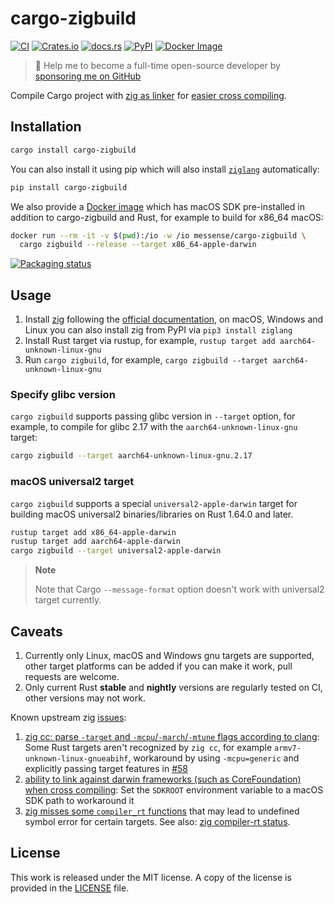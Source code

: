 # cargo-zigbuild

[![CI](https://github.com/rust-cross/cargo-zigbuild/workflows/CI/badge.svg)](https://github.com/rust-cross/cargo-zigbuild/actions?query=workflow%3ACI)
[![Crates.io](https://img.shields.io/crates/v/cargo-zigbuild.svg)](https://crates.io/crates/cargo-zigbuild)
[![docs.rs](https://docs.rs/cargo-zigbuild/badge.svg)](https://docs.rs/cargo-zigbuild/)
[![PyPI](https://img.shields.io/pypi/v/cargo-zigbuild.svg)](https://pypi.org/project/cargo-zigbuild)
[![Docker Image](https://img.shields.io/docker/pulls/messense/cargo-zigbuild.svg?maxAge=2592000)](https://hub.docker.com/r/messense/cargo-zigbuild/)

> 🚀 Help me to become a full-time open-source developer by [sponsoring me on GitHub](https://github.com/sponsors/messense)

Compile Cargo project with [zig as linker](https://andrewkelley.me/post/zig-cc-powerful-drop-in-replacement-gcc-clang.html) for [easier cross compiling](https://actually.fyi/posts/zig-makes-rust-cross-compilation-just-work/).

## Installation

```bash
cargo install cargo-zigbuild
```

You can also install it using pip which will also install [`ziglang`](https://pypi.org/project/ziglang/) automatically:

```bash
pip install cargo-zigbuild
```

We also provide a [Docker image](https://hub.docker.com/r/messense/cargo-zigbuild) which has macOS SDK pre-installed in addition to cargo-zigbuild and Rust,
for example to build for x86_64 macOS:

```bash
docker run --rm -it -v $(pwd):/io -w /io messense/cargo-zigbuild \
  cargo zigbuild --release --target x86_64-apple-darwin
```

[![Packaging status](https://repology.org/badge/vertical-allrepos/cargo-zigbuild.svg?columns=4)](https://repology.org/project/cargo-zigbuild/versions)

## Usage

1. Install [zig](https://ziglang.org/) following the [official documentation](https://ziglang.org/learn/getting-started/#installing-zig),
on macOS, Windows and Linux you can also install zig from PyPI via `pip3 install ziglang`
2. Install Rust target via rustup, for example, `rustup target add aarch64-unknown-linux-gnu`
3. Run `cargo zigbuild`, for example, `cargo zigbuild --target aarch64-unknown-linux-gnu`

### Specify glibc version

`cargo zigbuild` supports passing glibc version in `--target` option, for example,
to compile for glibc 2.17 with the `aarch64-unknown-linux-gnu` target:

```bash
cargo zigbuild --target aarch64-unknown-linux-gnu.2.17
```

### macOS universal2 target

`cargo zigbuild` supports a special `universal2-apple-darwin` target for building macOS universal2 binaries/libraries on Rust 1.64.0 and later.

```bash
rustup target add x86_64-apple-darwin
rustup target add aarch64-apple-darwin
cargo zigbuild --target universal2-apple-darwin
```

> **Note**
>
> Note that Cargo `--message-format` option doesn't work with universal2 target currently.

## Caveats

1. Currently only Linux, macOS and Windows gnu targets are supported,
   other target platforms can be added if you can make it work,
   pull requests are welcome.
2. Only current Rust **stable** and **nightly** versions are regularly tested on CI, other versions may not work.

Known upstream zig [issues](https://github.com/ziglang/zig/labels/zig%20cc):

1. [zig cc: parse `-target` and `-mcpu`/`-march`/`-mtune` flags according to clang](https://github.com/ziglang/zig/issues/4911):
   Some Rust targets aren't recognized by `zig cc`, for example `armv7-unknown-linux-gnueabihf`, workaround by using `-mcpu=generic` and
   explicitly passing target features in [#58](https://github.com/rust-cross/cargo-zigbuild/pull/58)
2. [ability to link against darwin frameworks (such as CoreFoundation) when cross compiling](https://github.com/ziglang/zig/issues/1349):
   Set the `SDKROOT` environment variable to a macOS SDK path to workaround it
3. [zig misses some `compiler_rt` functions](https://github.com/ziglang/zig/issues/1290) that may lead to undefined symbol error for certain
   targets. See also: [zig compiler-rt status](https://github.com/ziglang/zig/blob/master/lib/compiler_rt/README.md).

## License

This work is released under the MIT license. A copy of the license is provided
in the [LICENSE](./LICENSE) file.
